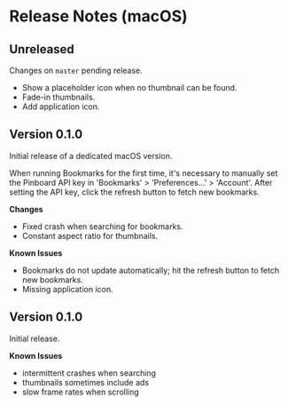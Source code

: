 # Release Notes (macOS)

## Unreleased

Changes on `master` pending release.

- Show a placeholder icon when no thumbnail can be found.
- Fade-in thumbnails.
- Add application icon.

## Version 0.1.0

Initial release of a dedicated macOS version.

When running Bookmarks for the first time, it's necessary to manually set the Pinboard API key in 'Bookmarks' > 'Preferences...' > 'Account'. After setting the API key, click the refresh button to fetch new bookmarks.

**Changes**

- Fixed crash when searching for bookmarks.
- Constant aspect ratio for thumbnails.

**Known Issues**

- Bookmarks do not update automatically; hit the refresh button to fetch new bookmarks.
- Missing application icon.

## Version 0.1.0

Initial release.

**Known Issues**

- intermittent crashes when searching
- thumbnails sometimes include ads
- slow frame rates when scrolling

